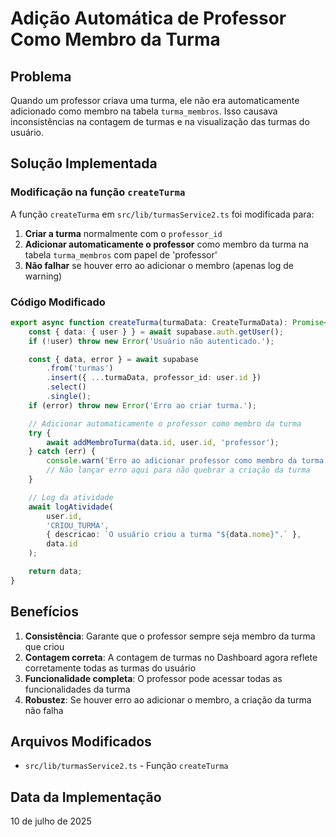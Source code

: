# Adição Automática de Professor Como Membro da Turma

## Problema
Quando um professor criava uma turma, ele não era automaticamente adicionado como membro na tabela `turma_membros`. Isso causava inconsistências na contagem de turmas e na visualização das turmas do usuário.

## Solução Implementada

### Modificação na função `createTurma`

A função `createTurma` em `src/lib/turmasService2.ts` foi modificada para:

1. **Criar a turma** normalmente com o `professor_id`
2. **Adicionar automaticamente o professor** como membro da turma na tabela `turma_membros` com papel de 'professor'
3. **Não falhar** se houver erro ao adicionar o membro (apenas log de warning)

### Código Modificado

```typescript
export async function createTurma(turmaData: CreateTurmaData): Promise<Turma> {
    const { data: { user } } = await supabase.auth.getUser();
    if (!user) throw new Error('Usuário não autenticado.');

    const { data, error } = await supabase
        .from('turmas')
        .insert({ ...turmaData, professor_id: user.id })
        .select()
        .single();
    if (error) throw new Error('Erro ao criar turma.');

    // Adicionar automaticamente o professor como membro da turma
    try {
        await addMembroTurma(data.id, user.id, 'professor');
    } catch (err) {
        console.warn('Erro ao adicionar professor como membro da turma:', err);
        // Não lançar erro aqui para não quebrar a criação da turma
    }

    // Log da atividade
    await logAtividade(
        user.id,
        'CRIOU_TURMA',
        { descricao: `O usuário criou a turma "${data.nome}".` },
        data.id
    );

    return data;
}
```

## Benefícios

1. **Consistência**: Garante que o professor sempre seja membro da turma que criou
2. **Contagem correta**: A contagem de turmas no Dashboard agora reflete corretamente todas as turmas do usuário
3. **Funcionalidade completa**: O professor pode acessar todas as funcionalidades da turma
4. **Robustez**: Se houver erro ao adicionar o membro, a criação da turma não falha

## Arquivos Modificados

- `src/lib/turmasService2.ts` - Função `createTurma`

## Data da Implementação

10 de julho de 2025
